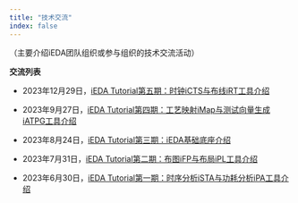 ```yaml
---
title: "技术交流"
index: false
---
```




（主要介绍iEDA团队组织或参与组织的技术交流活动）

**交流列表**

- 2023年12月29日，[iEDA Tutorial第五期：时钟iCTS与布线iRT工具介绍](https://space.bilibili.com/1189298533/channel/series)
  
- 2023年9月27日，[iEDA Tutorial第四期：工艺映射iMap与测试向量生成iATPG工具介绍](https://space.bilibili.com/1189298533/channel/series)

- 2023年8月24日，[iEDA Tutorial第三期：iEDA基础底座介绍](https://space.bilibili.com/1189298533/channel/series)
  
- 2023年7月31日，[iEDA Tutorial第二期：布图iFP与布局iPL工具介绍](https://space.bilibili.com/1189298533/channel/series)
  
- 2023年6月30日，[iEDA Tutorial第一期：时序分析iSTA与功耗分析iPA工具介绍](https://space.bilibili.com/1189298533/channel/series)